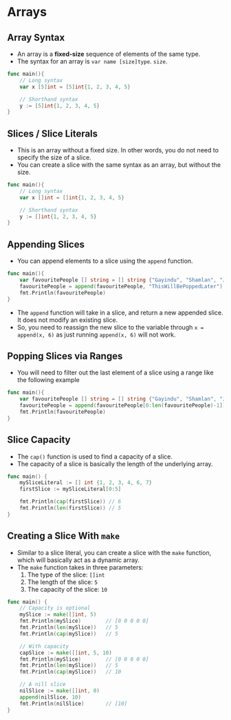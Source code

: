 # Arrays
## Array Syntax
+ An array is a **fixed-size** sequence of elements of the same type.
+ The syntax for an array is `var name [size]type`. `size`.
```go
func main(){
    // Long syntax
    var x [5]int = [5]int{1, 2, 3, 4, 5}

    // Shorthand syntax
    y := [5]int{1, 2, 3, 4, 5}
}
```

## Slices / Slice Literals
+ This is an array without a fixed size. In other words, you do not need to specify the size of a slice.
+ You can create a slice with the same syntax as an array, but without the size.
```go
func main(){
    // Long syntax
    var x []int = []int{1, 2, 3, 4, 5}

    // Shorthand syntax
    y := []int{1, 2, 3, 4, 5}
}
```

## Appending Slices

+ You can append elements to a slice using the `append` function.
```go
func main(){
	var favouritePeople [] string = [] string {"Gayindu", "Shamlan", "Jithmi"}
	favouritePeople = append(favouritePeople, "ThisWillBePoppedLater")
	fmt.Println(favouritePeople)
}
```
+ The `append` function will take in a slice, and return a new appended slice. It does not modify an existing slice.
+ So, you need to reassign the new slice to the variable through `x = append(x, 6)` as just running `append(x, 6)` will not work.

## Popping Slices via Ranges

+ You will need to filter out the last element of a slice using a range like the following example
```go
func main(){
    var favouritePeople [] string = [] string {"Gayindu", "Shamlan", "Jithmi", "ThisWillBePoppedLater"}
    favouritePeople = append(favouritePeople[0:len(favouritePeople)-1])
    fmt.Println(favouritePeople)
}
```

## Slice Capacity
+ The `cap()` function is used to find a capacity of a slice.
+ The capacity of a slice is basically the length of the underlying array.
```go
func main() {
	mySliceLiteral := [] int {1, 2, 3, 4, 6, 7}
	firstSlice := mySliceLiteral[0:5]

	fmt.Println(cap(firstSlice)) // 6
	fmt.Println(len(firstSlice)) // 5
}
```

## Creating a Slice With `make`
+ Similar to a slice literal, you can create a slice with the `make` function, which will basically act as a dynamic array.
+ The `make` function takes in three parameters:
    1. The type of the slice: `[]int`
    2. The length of the slice: `5`
    3. The capacity of the slice: `10`
```go
func main() {
    // Capacity is optional
    mySlice := make([]int, 5)
    fmt.Println(mySlice)        // [0 0 0 0 0]
    fmt.Println(len(mySlice))   // 5
    fmt.Println(cap(mySlice))   // 5

    // With capacity
    capSlice := make([]int, 5, 10)
    fmt.Println(mySlice)        // [0 0 0 0 0]
    fmt.Println(len(mySlice))   // 5
    fmt.Println(cap(mySlice))   // 10

    // A nill slice
    nilSlice := make([]int, 0)
    append(nilSlice, 10)
    fmt.Println(nilSlice)       // [10]
}
```
